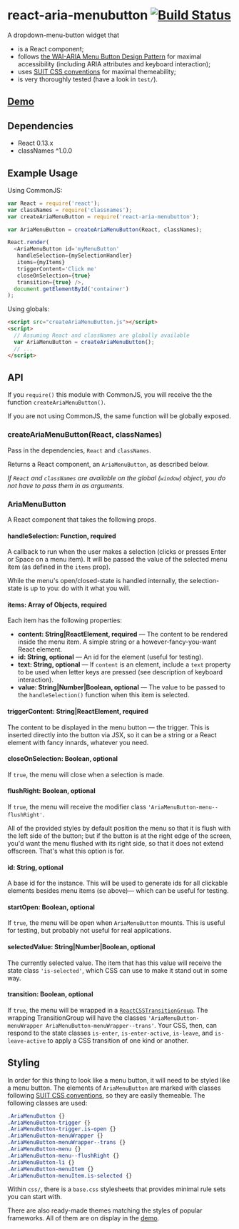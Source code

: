 # react-aria-menubutton [![Build Status](https://travis-ci.org/davidtheclark/react-aria-menubutton.svg?branch=master)](https://travis-ci.org/davidtheclark/react-aria-menubutton)

A dropdown-menu-button widget that

  - is a React component;
  - follows [the WAI-ARIA Menu Button Design Pattern](http://www.w3.org/TR/wai-aria-practices/#menubutton) for maximal accessibility (including ARIA attributes and keyboard interaction);
  - uses [SUIT CSS conventions](https://github.com/suitcss/suit/blob/master/doc/README.md) for maximal themeability;
  - is very thoroughly tested (have a look in `test/`).

## [Demo](http://davidtheclark.github.io/react-aria-menubutton/)

## Dependencies

- React 0.13.x
- classNames ^1.0.0

## Example Usage

Using CommonJS:

```js
var React = require('react');
var classNames = require('classnames');
var createAriaMenuButton = require('react-aria-menubutton');

var AriaMenuButton = createAriaMenuButton(React, classNames);

React.render(
  <AriaMenuButton id='myMenuButton'
   handleSelection={mySelectionHandler}
   items={myItems}
   triggerContent='Click me'
   closeOnSelection={true}
   transition={true} />,
  document.getElementById('container')
);
```

Using globals:

```html
<script src="createAriaMenuButton.js"></script>
<script>
  // Assuming React and classNames are globally available
  var AriaMenuButton = createAriaMenuButton();
  // ...
</script>

```

## API

If you `require()` this module with CommonJS, you will receive the the function `createAriaMenuButton()`.

If you are not using CommonJS, the same function will be globally exposed.

### createAriaMenuButton(React, classNames)

Pass in the dependencies, `React` and `classNames`.

Returns a React component, an `AriaMenuButton`, as described below.

*If `React` and `classNames` are available on the global (`window`) object, you do not have to pass them in as arguments.*

### AriaMenuButton

A React component that takes the following props.

#### handleSelection: Function, required

A callback to run when the user makes a selection (clicks or presses Enter or Space on a menu item). It will be passed the value of the selected menu item (as defined in the `items` prop).

While the menu's open/closed-state is handled internally, the selection-state is up to you: do with it what you will.

#### items: Array of Objects, required

Each item has the following properties:
- **content: String|ReactElement, required** — The content to be rendered inside the menu item. A simple string or a however-fancy-you-want React element.
- **id: String, optional** — An id for the element (useful for testing).
- **text: String, optional** — If `content` is an element, include a `text` property to be used when letter keys are pressed (see description of keyboard interaction).
- **value: String|Number|Boolean, optional** — The value to be passed to the `handleSelection()` function when this item is selected.

#### triggerContent: String|ReactElement, required

The content to be displayed in the menu button — the trigger.
This is inserted directly into the button via JSX, so it can be a string or a React element with fancy innards, whatever you need.

#### closeOnSelection: Boolean, optional

If `true`, the menu will close when a selection is made.

#### flushRight: Boolean, optional

If `true`, the menu will receive the modifier class
`'AriaMenuButton-menu--flushRight'`.

All of the provided styles by default position the menu so that it is flush with the left side of the button; but if the button is at the right edge of the screen, you'd want the menu flushed with its right side, so that it does not extend offscreen. That's what this option is for.

#### id: String, optional

A base id for the instance.
This will be used to generate ids for all clickable elements besides menu items (se above)— which can be useful for testing.

#### startOpen: Boolean, optional

If `true`, the menu will be open when `AriaMenuButton` mounts. This is useful for testing, but probably not useful for real applications.

#### selectedValue: String|Number|Boolean, optional

The currently selected value. The item that has this value will receive the state class `'is-selected'`, which CSS can use to make it stand out in some way.

#### transition: Boolean, optional

If `true`, the menu will be wrapped in a [`ReactCSSTransitionGroup`](https://facebook.github.io/react/docs/animation.html).
The wrapping TransitionGroup will have the classes `'AriaMenuButton-menuWrapper AriaMenuButton-menuWrapper--trans'`. Your CSS, then, can respond to the state classes `is-enter`, `is-enter-active`, `is-leave`, and `is-leave-active` to apply a CSS transition of one kind or another.

## Styling

In order for this thing to look like a menu button, it will need to be styled like a menu button.
The elements of `AriaMenuButton` are marked with classes following [SUIT CSS conventions](https://github.com/suitcss/suit/blob/master/doc/README.md), so they are easily themeable. The following classes are used:

```css
.AriaMenuButton {}
.AriaMenuButton-trigger {}
.AriaMenuButton-trigger.is-open {}
.AriaMenuButton-menuWrapper {}
.AriaMenuButton-menuWrapper--trans {}
.AriaMenuButton-menu {}
.AriaMenuButton-menu--flushRight {}
.AriaMenuButton-li {}
.AriaMenuButton-menuItem {}
.AriaMenuButton-menuItem.is-selected {}
```

Within `css/`, there is a `base.css` stylesheets that provides minimal rule sets you can start with.

There are also ready-made themes matching the styles of popular frameworks. All of them are on display in the [demo](http://davidtheclark.github.io/react-aria-menubutton/).

